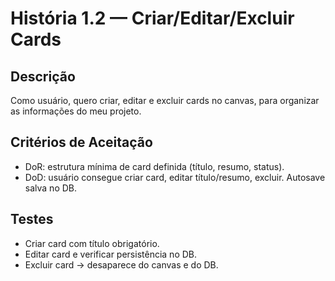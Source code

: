 # História 1.2 — Criar/Editar/Excluir Cards

## Descrição
Como usuário, quero criar, editar e excluir cards no canvas, para organizar as informações do meu projeto.

## Critérios de Aceitação
- DoR: estrutura mínima de card definida (título, resumo, status).
- DoD: usuário consegue criar card, editar título/resumo, excluir. Autosave salva no DB.

## Testes
- Criar card com título obrigatório.
- Editar card e verificar persistência no DB.
- Excluir card → desaparece do canvas e do DB.
